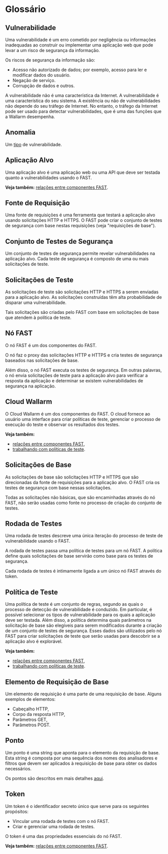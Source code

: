 [doc-points]:       dsl/points/intro.md
[doc-internals]:    operations/internals.md
[doc-policies]:     operations/test-policy/overview.md
[doc-vuln-list]:    vuln-list.md

[vuln-anomaly]:     vuln-list.md#anomaly

#   Glossário

## Vulnerabilidade

Uma vulnerabilidade é um erro cometido por negligência ou informações inadequadas ao construir ou implementar uma aplicação web que pode levar a um risco de segurança da informação.

Os riscos de segurança da informação são:

* Acesso não autorizado de dados; por exemplo, acesso para ler e modificar dados do usuário.
* Negação de serviço.
* Corrupção de dados e outros.

A vulnerabilidade não é uma característica da Internet. A vulnerabilidade é uma característica do seu sistema. A existência ou não de vulnerabilidades não depende do seu tráfego de Internet. No entanto, o tráfego da Internet pode ser usado para detectar vulnerabilidades, que é uma das funções que a Wallarm desempenha.

## Anomalia

Um [tipo][vuln-anomaly] de vulnerabilidade.

## Aplicação Alvo

Uma aplicação alvo é uma aplicação web ou uma API que deve ser testada quanto a vulnerabilidades usando o FAST.

**Veja também:** [relações entre componentes FAST][doc-internals].

##  Fonte de Requisição 

Uma fonte de requisições é uma ferramenta que testará a aplicação alvo usando solicitações HTTP e HTTPS. O FAST pode criar o conjunto de testes de segurança com base nestas requisições (veja "requisições de base").

## Conjunto de Testes de Segurança

Um conjunto de testes de segurança permite revelar vulnerabilidades na aplicação alvo.
Cada teste de segurança é composto de uma ou mais solicitações de teste.

## Solicitações de Teste

As solicitações de teste são solicitações HTTP e HTTPS a serem enviadas para a aplicação alvo. As solicitações construídas têm alta probabilidade de disparar uma vulnerabilidade.

Tais solicitações são criadas pelo FAST com base em solicitações de base que atendem à política de teste.

## Nó FAST

O nó FAST é um dos componentes do FAST.

O nó faz o proxy das solicitações HTTP e HTTPS e cria testes de segurança baseados nas solicitações de base.

Além disso, o nó FAST executa os testes de segurança. Em outras palavras, o nó envia solicitações de teste para a aplicação alvo para verificar a resposta da aplicação e determinar se existem vulnerabilidades de segurança na aplicação.

## Cloud Wallarm

O Cloud Wallarm é um dos componentes do FAST.
O cloud fornece ao usuário uma interface para criar políticas de teste, gerenciar o processo de execução do teste e observar os resultados dos testes.

**Veja também:**
* [relações entre componentes FAST][doc-internals],
* [trabalhando com políticas de teste][doc-policies].

## Solicitações de Base

As solicitações de base são solicitações HTTP e HTTPS que são direcionadas da fonte de requisições para a aplicação alvo.
O FAST cria os testes de segurança com base nessas solicitações.

Todas as solicitações não básicas, que são encaminhadas através do nó FAST, não serão usadas como fonte no processo de criação do conjunto de testes.

##  Rodada de Testes

Uma rodada de testes descreve uma única iteração do processo de teste de vulnerabilidade usando o FAST.

A rodada de testes passa uma política de testes para um nó FAST. A política define quais solicitações de base servirão como base para os testes de segurança.

Cada rodada de testes é intimamente ligada a um único nó FAST através do token.

##  Política de Teste

Uma política de teste é um conjunto de regras, segundo as quais o processo de detecção de vulnerabilidade é conduzido. Em particular, é possível selecionar os tipos de vulnerabilidade para os quais a aplicação deve ser testada. Além disso, a política determina quais parâmetros na solicitação de base são elegíveis para serem modificados durante a criação de um conjunto de testes de segurança. Esses dados são utilizados pelo nó FAST para criar solicitações de teste que serão usadas para descobrir se a aplicação alvo é explorável.

**Veja também:**
* [relações entre componentes FAST][doc-internals],
* [trabalhando com políticas de teste][doc-policies].

##  Elemento de Requisição de Base

Um elemento de requisição é uma parte de uma requisição de base.
Alguns exemplos de elementos:

* Cabeçalho HTTP, 
* Corpo da resposta HTTP, 
* Parâmetros GET, 
* Parâmetros POST.

##  Ponto

Um ponto é uma string que aponta para o elemento da requisição de base. Esta string é composta por uma sequência dos nomes dos analisadores e filtros que devem ser aplicados à requisição de base para obter os dados necessários.

Os pontos são descritos em mais detalhes [aqui][doc-points].

##  Token

Um token é o identificador secreto único que serve para os seguintes propósitos:
* Vincular uma rodada de testes com o nó FAST.
* Criar e gerenciar uma rodada de testes.

O token é uma das propriedades essenciais do nó FAST.

**Veja também:** [relações entre componentes FAST][doc-internals].